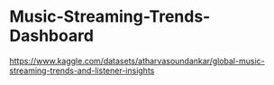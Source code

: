# Music-Streaming-Trends-Dashboard
https://www.kaggle.com/datasets/atharvasoundankar/global-music-streaming-trends-and-listener-insights
